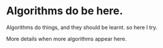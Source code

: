 # Algorithms do be here.

Algorithms do things, and they should be learnt. so here I try.

More details when more algorithms appear here.
